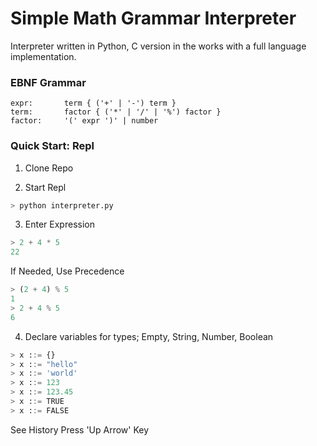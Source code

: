 # Simple Math Grammar Interpreter #
Interpreter written in Python, C version in the works with a full language implementation.

### EBNF Grammar ###
```
expr:       term { ('+' | '-') term }
term:       factor { ('*' | '/' | '%') factor }
factor:     '(' expr ')' | number
```

### Quick Start: Repl ###
1. Clone Repo

2. Start Repl
```py
> python interpreter.py
```

3. Enter Expression
```py
> 2 + 4 * 5
22
```

If Needed, Use Precedence
```py
> (2 + 4) % 5
1
> 2 + 4 % 5
6
```

4. Declare variables for types; Empty, String, Number, Boolean
```py
> x ::= {}
> x ::= "hello"
> x ::= 'world'
> x ::= 123
> x ::= 123.45
> x ::= TRUE
> x ::= FALSE
```

See History Press 'Up Arrow' Key
